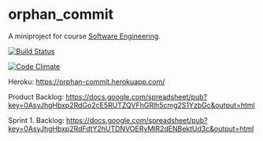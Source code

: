 orphan_commit
=============

A miniproject for course [Software Engineering](https://github.com/mluukkai/ohtu2014/wiki/Ohjelmistotuotanto-kev%C3%A4t-2014).

[![Build Status](https://travis-ci.org/nygrenh/orphan_commit.svg?branch=master)](https://travis-ci.org/nygrenh/orphan_commit)

[![Code Climate](https://codeclimate.com/github/nygrenh/orphan_commit.png)](https://codeclimate.com/github/nygrenh/orphan_commit)

Heroku: https://orphan-commit.herokuapp.com/

Product Backlog: https://docs.google.com/spreadsheet/pub?key=0AsyJhgHbxp2RdGo2cE5RUTZQVFhGRlh5cmg2S1YzbGc&output=html

Sprint 1. Backlog: https://docs.google.com/spreadsheet/pub?key=0AsyJhgHbxp2RdFdtY2hUTDNVOERyMlR2dENBektUd3c&output=html
